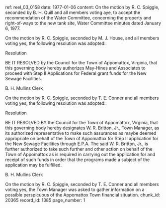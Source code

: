 ref: reel_03_0158
date: 1977-01-06
content: On the motion by R. C. Spiggle, seconded by B. H. Quill and all members voting aye, to accept the recommendation of the Water Committee, concerning the property and right-of-ways to the new tank site, Water Committee minutes dated January 6, 1977.

On the motion by R. C. Spiggle, seconded by M. J. House, and all members voting yes, the following resolution was adopted:

Resolution

BE IT RESOLVED by the Council for the Town of Appomattox, Virginia, that this governing body hereby authorizes May-Hines and Associates to proceed with Step II Applications for Federal grant funds for the New Sewage Facilities.

B. H. Mullins
Clerk

On the motion by R. C. Spiggle, seconded by T. E. Conner and all members voting yes, the following resolution was adopted:

Resolution

BE IT RESOLVED BY the Council for the Town of Appomattox, Virginia, that this governing body hereby designates W. R. Britton, Jr., Town Manager, as its authorized representative to make such assurances as maybe deemed appropriate on behalf of the Town of Appomattox for Step II application for the New Sewage Facilities through E.P.A. The said W. R. Britton, Jr., is further authorized to take such further and other action on behalf of the Town of Appomattox as is required in carrying out the application for and receipt of such funds in order that the programs made a subject of the application may be fulfilled.

B. H. Mullins
Clerk

On the motion by R. C. Spiggle, seconded by T. E. Conner and all members voting yes, the Town Manager was asked to gather information on a possible perspicuous of the Appomattox Town financial situation.
chunk_id: 20365
record_id: 1385
page_number: 1

